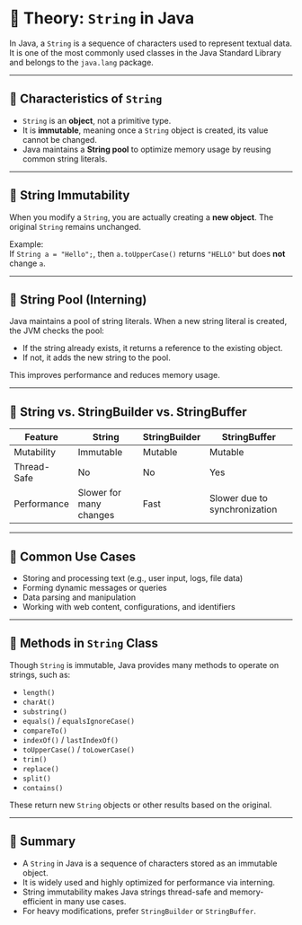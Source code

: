 # 📘 Theory: `String` in Java

In Java, a `String` is a sequence of characters used to represent textual data. It is one of the most commonly used classes in the Java Standard Library and belongs to the `java.lang` package.

---

## 🔹 Characteristics of `String`

- `String` is an **object**, not a primitive type.
- It is **immutable**, meaning once a `String` object is created, its value cannot be changed.
- Java maintains a **String pool** to optimize memory usage by reusing common string literals.

---

## 🔹 String Immutability

When you modify a `String`, you are actually creating a **new object**. The original `String` remains unchanged.

Example:  
If `String a = "Hello";`, then `a.toUpperCase()` returns `"HELLO"` but does **not** change `a`.

---

## 🔹 String Pool (Interning)

Java maintains a pool of string literals. When a new string literal is created, the JVM checks the pool:
- If the string already exists, it returns a reference to the existing object.
- If not, it adds the new string to the pool.

This improves performance and reduces memory usage.

---

## 🔹 String vs. StringBuilder vs. StringBuffer

| Feature         | String      | StringBuilder | StringBuffer |
|-----------------|-------------|---------------|---------------|
| Mutability      | Immutable   | Mutable       | Mutable       |
| Thread-Safe     | No          | No            | Yes           |
| Performance     | Slower for many changes | Fast | Slower due to synchronization |

---

## 🔹 Common Use Cases

- Storing and processing text (e.g., user input, logs, file data)
- Forming dynamic messages or queries
- Data parsing and manipulation
- Working with web content, configurations, and identifiers

---

## 🔹 Methods in `String` Class

Though `String` is immutable, Java provides many methods to operate on strings, such as:
- `length()`
- `charAt()`
- `substring()`
- `equals()` / `equalsIgnoreCase()`
- `compareTo()`
- `indexOf()` / `lastIndexOf()`
- `toUpperCase()` / `toLowerCase()`
- `trim()`
- `replace()`
- `split()`
- `contains()`

These return new `String` objects or other results based on the original.

---

## 🔹 Summary

- A `String` in Java is a sequence of characters stored as an immutable object.
- It is widely used and highly optimized for performance via interning.
- String immutability makes Java strings thread-safe and memory-efficient in many use cases.
- For heavy modifications, prefer `StringBuilder` or `StringBuffer`.

